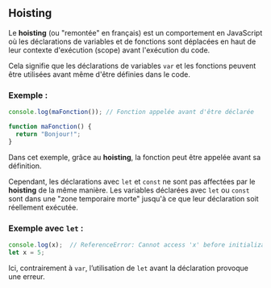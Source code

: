 ## Hoisting

Le **hoisting** (ou "remontée" en français) est un comportement en JavaScript où les déclarations de variables et de fonctions sont déplacées en haut de leur contexte d'exécution (scope) avant l'exécution du code.

Cela signifie que les déclarations de variables `var` et les fonctions peuvent être utilisées avant même d'être définies dans le code.

### Exemple :

```javascript
console.log(maFonction()); // Fonction appelée avant d'être déclarée

function maFonction() {
  return "Bonjour!";
}
```

Dans cet exemple, grâce au **hoisting**, la fonction peut être appelée avant sa définition.

Cependant, les déclarations avec `let` et `const` ne sont pas affectées par le **hoisting** de la même manière. Les variables déclarées avec `let` ou `const` sont dans une "zone temporaire morte" jusqu'à ce que leur déclaration soit réellement exécutée.

### Exemple avec `let` :

```javascript
console.log(x);  // ReferenceError: Cannot access 'x' before initialization
let x = 5;
```

Ici, contrairement à `var`, l’utilisation de `let` avant la déclaration provoque une erreur.